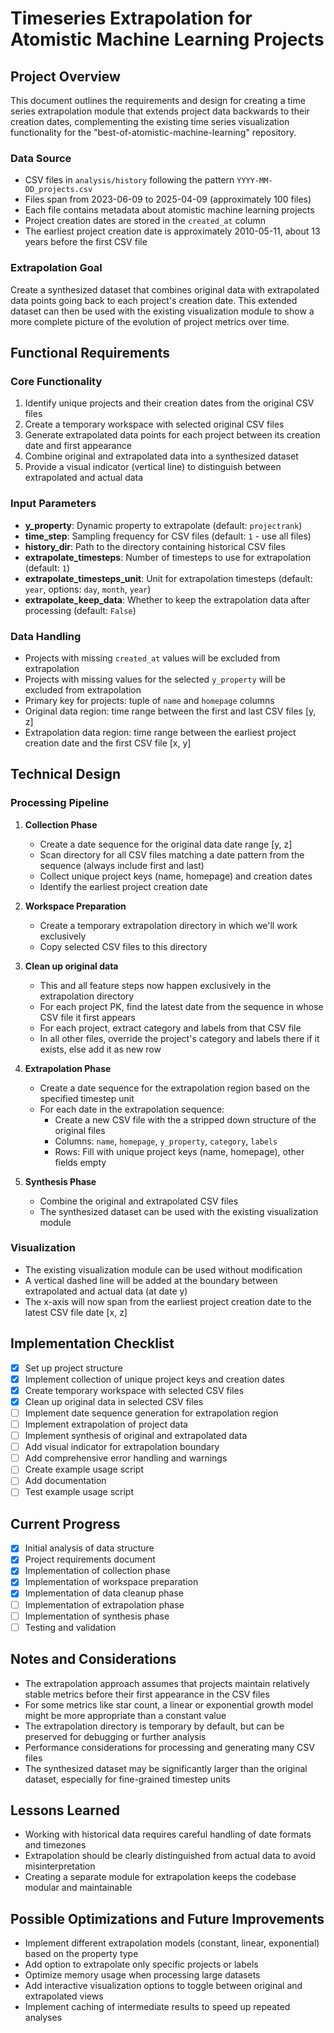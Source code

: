 # Timeseries Extrapolation for Atomistic Machine Learning Projects

## Project Overview

This document outlines the requirements and design for creating a time series extrapolation module that extends project data backwards to their creation dates, complementing the existing time series visualization functionality for the "best-of-atomistic-machine-learning" repository.

### Data Source
- CSV files in `analysis/history` following the pattern `YYYY-MM-DD_projects.csv`
- Files span from 2023-06-09 to 2025-04-09 (approximately 100 files)
- Each file contains metadata about atomistic machine learning projects
- Project creation dates are stored in the `created_at` column
- The earliest project creation date is approximately 2010-05-11, about 13 years before the first CSV file

### Extrapolation Goal
Create a synthesized dataset that combines original data with extrapolated data points going back to each project's creation date. This extended dataset can then be used with the existing visualization module to show a more complete picture of the evolution of project metrics over time.

## Functional Requirements

### Core Functionality
1. Identify unique projects and their creation dates from the original CSV files
2. Create a temporary workspace with selected original CSV files
3. Generate extrapolated data points for each project between its creation date and first appearance
4. Combine original and extrapolated data into a synthesized dataset
5. Provide a visual indicator (vertical line) to distinguish between extrapolated and actual data

### Input Parameters
- **y_property**: Dynamic property to extrapolate (default: `projectrank`)
- **time_step**: Sampling frequency for CSV files (default: `1` - use all files)
- **history_dir**: Path to the directory containing historical CSV files
- **extrapolate_timesteps**: Number of timesteps to use for extrapolation (default: `1`)
- **extrapolate_timesteps_unit**: Unit for extrapolation timesteps (default: `year`, options: `day`, `month`, `year`)
- **extrapolate_keep_data**: Whether to keep the extrapolation data after processing (default: `False`)

### Data Handling
- Projects with missing `created_at` values will be excluded from extrapolation
- Projects with missing values for the selected `y_property` will be excluded from extrapolation
- Primary key for projects: tuple of `name` and `homepage` columns
- Original data region: time range between the first and last CSV files [y, z]
- Extrapolation data region: time range between the earliest project creation date and the first CSV file [x, y]

## Technical Design

### Processing Pipeline
1. **Collection Phase**
   - Create a date sequence for the original data date range [y, z]
   - Scan directory for all CSV files matching a date pattern from the sequence (always include first and last)
   - Collect unique project keys (name, homepage) and creation dates
   - Identify the earliest project creation date

2. **Workspace Preparation**
   - Create a temporary extrapolation directory in which we'll work exclusively
   - Copy selected CSV files to this directory

3. **Clean up original data**
   - This and all feature steps now happen exclusively in the extrapolation directory
   - For each project PK, find the latest date from the sequence in whose CSV file it first appears
   - For each project, extract category and labels from that CSV file
   - In all other files, override the project's category and labels there if it exists, else add it as new row 

4. **Extrapolation Phase**
   - Create a date sequence for the extrapolation region based on the specified timestep unit
   - For each date in the extrapolation sequence:
     - Create a new CSV file with the a stripped down structure of the original files
     - Columns: `name`, `homepage`, `y_property`, `category`, `labels`
     - Rows: Fill with unique project keys (name, homepage), other fields empty

5. **Synthesis Phase**
   - Combine the original and extrapolated CSV files
   - The synthesized dataset can be used with the existing visualization module

### Visualization
- The existing visualization module can be used without modification
- A vertical dashed line will be added at the boundary between extrapolated and actual data (at date y)
- The x-axis will now span from the earliest project creation date to the latest CSV file date [x, z]

## Implementation Checklist

- [x] Set up project structure
- [x] Implement collection of unique project keys and creation dates
- [x] Create temporary workspace with selected CSV files
- [x] Clean up original data in selected CSV files
- [ ] Implement date sequence generation for extrapolation region
- [ ] Implement extrapolation of project data
- [ ] Implement synthesis of original and extrapolated data
- [ ] Add visual indicator for extrapolation boundary
- [ ] Add comprehensive error handling and warnings
- [ ] Create example usage script
- [ ] Add documentation
- [ ] Test example usage script

## Current Progress

- [x] Initial analysis of data structure
- [x] Project requirements document
- [x] Implementation of collection phase
- [x] Implementation of workspace preparation
- [x] Implementation of data cleanup phase
- [ ] Implementation of extrapolation phase
- [ ] Implementation of synthesis phase
- [ ] Testing and validation

## Notes and Considerations

- The extrapolation approach assumes that projects maintain relatively stable metrics before their first appearance in the CSV files
- For some metrics like star count, a linear or exponential growth model might be more appropriate than a constant value
- The extrapolation directory is temporary by default, but can be preserved for debugging or further analysis
- Performance considerations for processing and generating many CSV files
- The synthesized dataset may be significantly larger than the original dataset, especially for fine-grained timestep units

## Lessons Learned

- Working with historical data requires careful handling of date formats and timezones
- Extrapolation should be clearly distinguished from actual data to avoid misinterpretation
- Creating a separate module for extrapolation keeps the codebase modular and maintainable

## Possible Optimizations and Future Improvements

- Implement different extrapolation models (constant, linear, exponential) based on the property type
- Add option to extrapolate only specific projects or labels
- Optimize memory usage when processing large datasets
- Add interactive visualization options to toggle between original and extrapolated views
- Implement caching of intermediate results to speed up repeated analyses
